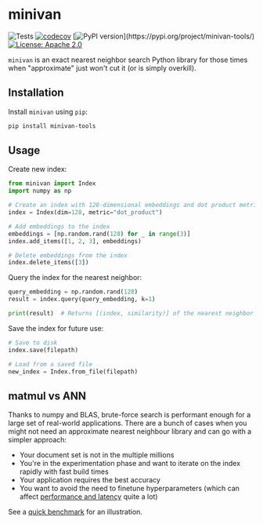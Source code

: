 # minivan

![Tests](https://github.com/aismlv/minivan/actions/workflows/test_and_lint.yml/badge.svg)
[![codecov](https://codecov.io/gh/aismlv/minivan/branch/main/graph/badge.svg?token=5J503UR8O7)](https://codecov.io/gh/aismlv/minivan)
[![PyPI version](https://badge.fury.io/py/minivan-tools.svg?)](https://pypi.org/project/minivan-tools/)
[![License: Apache 2.0](https://img.shields.io/badge/License-Apache%202.0-blue.svg)](https://opensource.org/licenses/Apache-2.0)

`minivan` is an exact nearest neighbor search Python library for those times when "approximate" just won't cut it (or is simply overkill).

## Installation

Install `minivan` using `pip`:

```bash
pip install minivan-tools
```

## Usage
Create new index:
```python
from minivan import Index
import numpy as np

# Create an index with 128-dimensional embeddings and dot product metric
index = Index(dim=128, metric="dot_product")

# Add embeddings to the index
embeddings = [np.random.rand(128) for _ in range(3)]
index.add_items([1, 2, 3], embeddings)

# Delete embeddings from the index
index.delete_items([3])
```

Query the index for the nearest neighbor:
```python
query_embedding = np.random.rand(128)
result = index.query(query_embedding, k=1)

print(result)  # Returns [(index, similarity)] of the nearest neighbor
```

Save the index for future use:
```python
# Save to disk
index.save(filepath)

# Load from a saved file
new_index = Index.from_file(filepath)
```

## matmul vs ANN

Thanks to numpy and BLAS, brute-force search is performant enough for a large set of real-world applications. There are a bunch of cases when you might not need an approximate nearest neighbour library and can go with a simpler approach:

- Your document set is not in the multiple millions
- You're in the experimentation phase and want to iterate on the index rapidly with fast build times
- Your application requires the best accuracy
- You want to avoid the need to finetune hyperparameters (which can affect [performance and latency](https://github.com/erikbern/ann-benchmarks) quite a lot)

See a [quick benchmark](https://github.com/aismlv/minivan/blob/main/experiments/benchmark/README.md) for an illustration.
